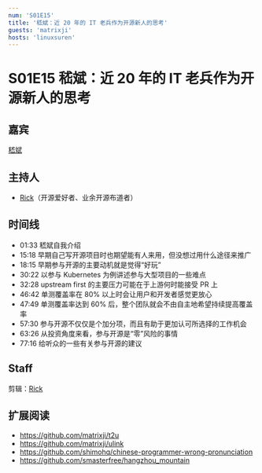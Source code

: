 ```yaml
---
num: 'S01E15'
title: '嵇斌：近 20 年的 IT 老兵作为开源新人的思考'
guests: 'matrixji'
hosts: 'linuxsuren'
---
```


# S01E15 嵇斌：近 20 年的 IT 老兵作为开源新人的思考

## 嘉宾

[嵇斌](https://github.com/matrixji)

## 主持人

* [Rick](https://github.com/linuxsuren)（开源爱好者、业余开源布道者）

## 时间线

* 01:33 嵇斌自我介绍
* 15:18 早期自己写开源项目时也期望能有人来用，但没想过用什么途径来推广
* 18:15 早期参与开源的主要动机就是觉得“好玩”
* 30:22 以参与 Kubernetes 为例讲述参与大型项目的一些难点
* 32:28 upstream first 的主要压力可能在于上游何时能接受 PR 上
* 46:42 单测覆盖率在 80% 以上时会让用户和开发者感觉更放心
* 47:49 单测覆盖率达到 60% 后，整个团队就会不由自主地希望持续提高覆盖率
* 57:30 参与开源不仅仅是个加分项，而且有助于更加认可所选择的工作机会
* 63:26 从投资角度来看，参与开源是“零”风险的事情
* 77:16 给听众的一些有关参与开源的建议

## Staff

剪辑：[Rick](https://github.com/linuxsuren)

## 扩展阅读

- https://github.com/matrixji/t2u
- https://github.com/matrixji/ulink
- https://github.com/shimohq/chinese-programmer-wrong-pronunciation
- https://github.com/smasterfree/hangzhou_mountain

